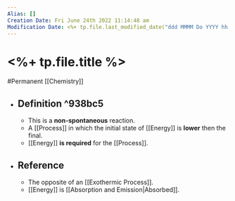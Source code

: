 ```yaml
---
Alias: []
Creation Date: Fri June 24th 2022 11:14:48 am 
Modification Date: <%+ tp.file.last_modified_date("ddd MMMM Do YYYY hh:mm:ss a") %>
---
```

# <%+ tp.file.title %>
#Permanent [[Chemistry]]

- ## Definition  ^938bc5
	- This is a **non-spontaneous** reaction.
	- A [[Process]] in which the initial state of [[Energy]] is **lower** then the final. 
	- [[Energy]] **is required** for the [[Process]].
- ## Reference
	- The opposite of an [[Exothermic Process]].
	- [[Energy]] is [[Absorption and Emission|Absorbed]].
